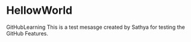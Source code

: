 # HellowWorld
GitHubLearning
This is a test mesasge created by Sathya for testing the GitHub Features.
